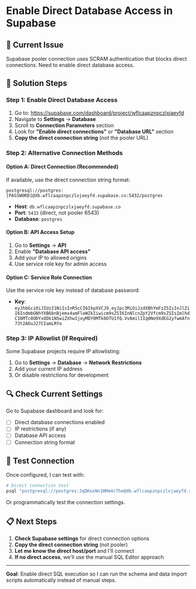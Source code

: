 # Enable Direct Database Access in Supabase

## 🔐 Current Issue
Supabase pooler connection uses SCRAM authentication that blocks direct connections. Need to enable direct database access.

## 🚀 Solution Steps

### **Step 1: Enable Direct Database Access**
1. Go to: https://supabase.com/dashboard/project/wflcaapznpczlxjaeyfd
2. Navigate to **Settings** → **Database**
3. Scroll to **Connection Parameters** section
4. Look for **"Enable direct connections"** or **"Database URL"** section
5. **Copy the direct connection string** (not the pooler URL)

### **Step 2: Alternative Connection Methods**

#### **Option A: Direct Connection (Recommended)**
If available, use the direct connection string format:
```
postgresql://postgres:[PASSWORD]@db.wflcaapznpczlxjaeyfd.supabase.co:5432/postgres
```
- **Host**: `db.wflcaapznpczlxjaeyfd.supabase.co`
- **Port**: `5432` (direct, not pooler 6543)
- **Database**: `postgres`

#### **Option B: API Access Setup**
1. Go to **Settings** → **API**
2. Enable **"Database API access"**
3. Add your IP to allowed origins
4. Use service role key for admin access

#### **Option C: Service Role Connection**
Use the service role key instead of database password:
- **Key**: `eyJhbGciOiJIUzI1NiIsInR5cCI6IkpXVCJ9.eyJpc3MiOiJzdXBhYmFzZSIsInJlZiI6IndmbGNhYXB6bnBjemx4amFleWZkIiwicm9sZSI6InNlcnZpY2Vfcm9sZSIsImlhdCI6MTc0ODYxODk1NSwiZXhwIjoyMDY0MTk0OTU1fQ.Vv6milIIq0Ne9XdEG2yfwmAfn73t2AOuJ27CIamLRYo`

### **Step 3: IP Allowlist (If Required)**
Some Supabase projects require IP allowlisting:
1. Go to **Settings** → **Database** → **Network Restrictions**  
2. Add your current IP address
3. Or disable restrictions for development

## 🔍 Check Current Settings

Go to Supabase dashboard and look for:
- [ ] Direct database connections enabled
- [ ] IP restrictions (if any)
- [ ] Database API access
- [ ] Connection string format

## 🧪 Test Connection

Once configured, I can test with:
```bash
# Direct connection test
psql "postgresql://postgres:JqQKoxNn1HMm4cThe@db.wflcaapznpczlxjaeyfd.supabase.co:5432/postgres"
```

Or programmatically test the connection settings.

## 📋 Next Steps

1. **Check Supabase settings** for direct connection options
2. **Copy the direct connection string** (not pooler)
3. **Let me know the direct host/port** and I'll connect
4. **If no direct access**, we'll use the manual SQL Editor approach

---

**Goal**: Enable direct SQL execution so I can run the schema and data import scripts automatically instead of manual steps.